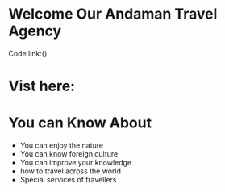 # Welcome Our Andaman Travel Agency
Code link:()

# Vist here:



# You can Know About
- You can enjoy the nature 
- You can know foreign culture 
- You can improve your knowledge
- how to travel across the world
- Special services of travellers